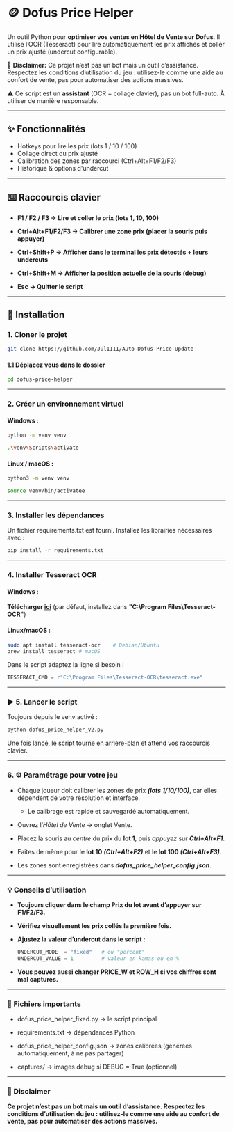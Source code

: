 # 🪙 Dofus Price Helper   

Un outil Python pour **optimiser vos ventes en Hôtel de Vente sur Dofus**. Il utilise l’OCR (Tesseract) pour lire automatiquement les prix affichés et coller un prix ajusté (undercut configurable).  

🛑 **Disclaimer:** Ce projet n’est pas un bot mais un outil d’assistance. Respectez les conditions d’utilisation du jeu : utilisez-le comme une aide au confort de vente, pas pour automatiser des actions massives.

⚠️ Ce script est un **assistant** (OCR + collage clavier), pas un bot full-auto. À utiliser de manière responsable.

---

## ✨ Fonctionnalités
- Hotkeys pour lire les prix (lots 1 / 10 / 100)
- Collage direct du prix ajusté
- Calibration des zones par raccourci (Ctrl+Alt+F1/F2/F3)
- Historique & options d'undercut
---
## ⌨️ Raccourcis clavier

- **F1 / F2 / F3 → Lire et coller le prix (lots 1, 10, 100)**

- **Ctrl+Alt+F1/F2/F3 → Calibrer une zone prix (placer la souris puis appuyer)**

- **Ctrl+Shift+P → Afficher dans le terminal les prix détectés + leurs undercuts**

- **Ctrl+Shift+M → Afficher la position actuelle de la souris (debug)**

- **Esc → Quitter le script**
---
## 🚀 Installation

### 1. Cloner le projet
```bash
git clone https://github.com/Jul1111/Auto-Dofus-Price-Update
```
#### 1.1 Déplacez vous dans le dossier
```bash
cd dofus-price-helper
```
---
### 2. Créer un environnement virtuel

#### Windows :

```bash
python -m venv venv
```

```bash
.\venv\Scripts\activate
```
#### Linux / macOS :
```bash
python3 -m venv venv
```
```bash
source venv/bin/activatee
```
---
### 3. Installer les dépendances
Un fichier requirements.txt est fourni. Installez les librairies nécessaires avec :

```bash
pip install -r requirements.txt
```
---
### 4. Installer Tesseract OCR

#### Windows : 

**Télécharger [ici](https://github.com/UB-Mannheim/tesseract/wiki)** (par défaut, installez dans **"C:\Program Files\Tesseract-OCR\"**)

#### Linux/macOS :
```bash
sudo apt install tesseract-ocr    # Debian/Ubuntu
brew install tesseract # macOS
```
Dans le script adaptez la ligne si besoin :
```python
TESSERACT_CMD = r"C:\Program Files\Tesseract-OCR\tesseract.exe"
```
---
### ▶️ 5. Lancer le script

Toujours depuis le venv activé :
```bash
python dofus_price_helper_V2.py
```
Une fois lancé, le script tourne en arrière-plan et attend vos raccourcis clavier.

---
### 6. ⚙️ Paramétrage pour votre jeu

- Chaque joueur doit calibrer les zones de prix ***(lots 1/10/100)***, car elles dépendent de votre résolution et interface. 
  - Le calibrage est rapide et sauvegardé automatiquement.
- Ouvrez l’*Hôtel de Vente* → onglet Vente.

- Placez la souris au *centre* du prix du **lot 1**, puis *appuyez* sur ***Ctrl+Alt+F1***.

- Faites de même pour le **lot 10** ***(Ctrl+Alt+F2)*** et le **lot 100** ***(Ctrl+Alt+F3)***.

- Les zones sont enregistrées dans ***dofus_price_helper_config.json***.
  
---
### 💡 Conseils d’utilisation

- **Toujours cliquer dans le champ Prix du lot avant d’appuyer sur F1/F2/F3.**

- **Vérifiez visuellement les prix collés la première fois.**

- **Ajustez la valeur d’undercut dans le script :**
  ```python
  UNDERCUT_MODE  = "fixed"   # ou "percent"
  UNDERCUT_VALUE = 1         # valeur en kamas ou en %
  ```
- **Vous pouvez aussi changer PRICE_W et ROW_H si vos chiffres sont mal capturés.**

---
### 📂 Fichiers importants

- dofus_price_helper_fixed.py → le script principal

- requirements.txt → dépendances Python

- dofus_price_helper_config.json → zones calibrées (générées automatiquement, à ne pas partager)

- captures/ → images debug si DEBUG = True (optionnel)
  
---
### 🛑 Disclaimer

**Ce projet n’est pas un bot mais un outil d’assistance.
Respectez les conditions d’utilisation du jeu : utilisez-le comme une aide au confort de vente, pas pour automatiser des actions massives.**



